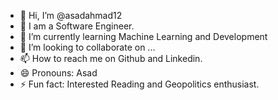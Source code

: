 - 👋 Hi, I’m @asadahmad12
- 👀 I am a Software Engineer.
- 🌱 I’m currently learning Machine Learning and Development
- 💞️ I’m looking to collaborate on ...
- 📫 How to reach me on Github and Linkedin.
- 😄 Pronouns: Asad
- ⚡ Fun fact: Interested Reading and Geopolitics enthusiast.

<!---
asadahmad12/asadahmad12 is a ✨ special ✨ repository because its `README.md` (this file) appears on your GitHub profile.
You can click the Preview link to take a look at your changes.
--->
